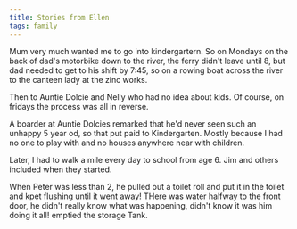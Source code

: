 ```yaml
---
title: Stories from Ellen
tags: family
---
```



Mum very much wanted me to go into kindergartern. So on Mondays on the back of dad's motorbike down to the river, the ferry didn't leave until 8, but dad needed to get to his shift by 7:45, so on a rowing boat across the river to the canteen lady at the zinc works. 

Then to Auntie Dolcie and Nelly who had no idea about kids. Of course, on fridays the process was all in reverse. 

A boarder at Auntie Dolcies remarked that he'd never seen such an unhappy 5 year od, so that put paid to Kindergarten. Mostly because I had no one to play with and no houses anywhere near with children. 

Later, I had to walk a mile every day to school from age 6. Jim and others included when they started. 

When Peter was less than 2, he pulled out a toilet roll and put it in the toilet and kpet flushing until it went away! THere was water halfway to the front door, he didn't really know what was happening, didn't know it was him doing it all! emptied the storage Tank.
